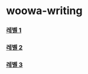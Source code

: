 # woowa-writing

### [레벨 1](https://github.com/reddevilmidzy/woowa-writing/blob/reddevilmidzy/level1.md)


### [레벨 2](https://github.com/reddevilmidzy/woowa-writing/blob/reddevilmidzy/level2.md)


### [레벨 3](https://github.com/reddevilmidzy/woowa-writing/blob/reddevilmidzy/level3.md)
